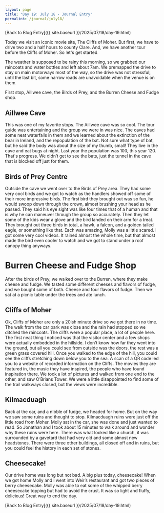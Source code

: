 ```yaml
---
layout: page
title: "Day 19: July 18 - Journal Entry"
permalink: /journal/july18/
---
```


[Back to Blog Entry]({{ site.baseurl }}/2025/07/18/day-19.html)

Today we visit an iconic movie site, The Cliffs of Moher. But first, we have to drive two and a half hours to county Clare. And, we have another tour before the Cliffs of Moher. So let's get started.

The weather is supposed to be rainy this morning, so we grabbed our raincoats and water bottles and left about 7am. We premapped the drive to stay on main motorways most of the way, so the drive was not stressful, until the last bit, some narrow roads are unavoidable when the venue is on them. 

First stop, Aillwee cave, the Birds of Prey, and the Burren Cheese and Fudge shop.

## Aillwee Cave

This was one of my favorite stops. The Aillwee cave was so cool. The tour guide was entertaining and the group we were in was nice. The caves had some neat waterfalls in them and we learned about the extinction of the bear in Ireland, and the repopulation of the bat. Not sure what type of bat, but he said the body was about the size of my thumb, small! They live in the cave and eat bugs at night. Last year the population was 100, this year 120. That's progress. We didn’t get to see the bats, just the tunnel in the cave that is blocked off just for them. 

## Birds of Prey Centre

Outside the cave we went over to the Birds of Prey area. They had some very cool birds and we got to watch as the handlers showed off some of their more impressive birds. The first bird they brought out was so fun, he would swoop down through the crown, almost brushing your head as he passed. They said his eye sight was like four times that of a human and that is why he can maneuver through the group so accurately. Then they let some of the kids wear a glove and the bird landed on their arm for a treat. They brought out three birds in total, a hawk, a falcon, and a golden tailed eagle, or something like that. Each was amazing, Molly was a little scared. I got some very cool videos. It rained almost the whole time, but that almost made the bird even cooler to watch and we got to stand under a roof canopy thing anyways.

# Burren Cheese and Fudge Shop

After the birds of Prey, we walked over to the Burren, where they make cheese and fudge. We tasted some different cheeses and flavors of fudge, and we bought some of both. Cheese and four flavors of fudge. Then we sat at a picnic table under the trees and ate lunch. 

## Cliffs of Moher

Ok, Cliffs of Moher are only a 20ish minute drive so we got there in no time. The walk from the car park was close and the rain had stopped so we ditched the raincoats. The cliffs were a popular place, a lot of people here. The first neat thing I noticed was that the visitor center and a few shops were actually embedded in the hillside. I don’t know how far they went into the ground, but all you could see from outside was the doors, the rest was a green grass covered hill. Once you walked to the edge of the hill, you could see the cliffs stretching down below you to the sea. A scan of a QR code led you to a website of recorded information on the Cliffs. The movies they are featured in, the music they have inspired, the people who have found inspiration there. We took a lot of pictures and walked from one end to the other, and saw O’Brians Tower. We were a little disappointed to find some of the trail walkways closed, but the views were incredible. 

## Kilmacduagh

Back at the car, and a nibble of fudge, we headed for home. But on the way we saw some ruins and thought to stop. Kilmacduagh ruins were just off the little road from Moher. Molly sat in the car, she was done and just wanted to read. So Jonathan and I took about 15 minutes to walk around and wonder why these ruins were here. There was what looked like a church, it was surrounded by a gavetard that had very old and some almost new headstones. There were three other buildings, all closed off and in ruins, but you could feel the history in each set of stones.

## Cheesecake!

Our drive home was long but not bad. A big plus today, cheesecake! When we got home Molly and I went into Weir’s restaurant and got two pieces of berry cheesecake. Molly was able to eat some of the whipped berry cheesecake topping but had to avoid the crust. It was so light and fluffy, delicious! Great way to end the day. 

[Back to Blog Entry]({{ site.baseurl }}/2025/07/18/day-19.html)
